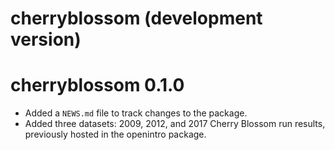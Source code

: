 # cherryblossom (development version)

# cherryblossom 0.1.0

* Added a `NEWS.md` file to track changes to the package.
* Added three datasets: 2009, 2012, and 2017 Cherry Blossom run results, previously hosted in the openintro package.

